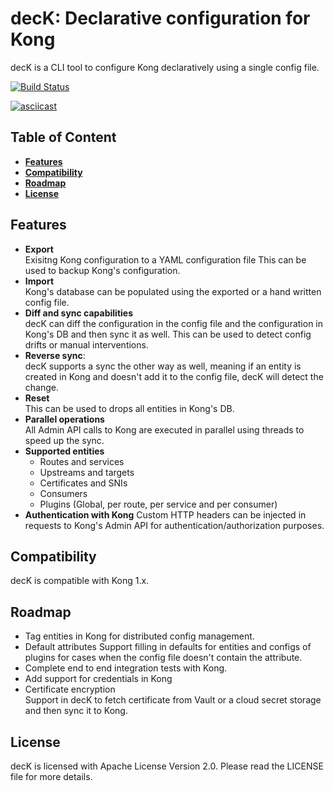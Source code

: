 # decK: Declarative configuration for Kong

decK is a CLI tool to configure Kong declaratively using a single config file.

[![Build Status](https://travis-ci.com/hbagdi/deck.svg?branch=master)](https://travis-ci.com/hbagdi/deck)

[![asciicast](https://asciinema.org/a/238318.svg)](https://asciinema.org/a/238318)

## Table of Content

- [**Features**](#features)
- [**Compatibility**](#compatibility)
- [**Roadmap**](#roadmap)
- [**License**](#license)

## Features

- **Export**  
  Exisitng Kong configuration to a YAML configuration file
  This can be used to backup Kong's configuration.
- **Import**  
  Kong's database can be populated using the exported or a hand written config
  file.
- **Diff and sync capabilities**  
  decK can diff the configuration in the config file and
  the configuration in Kong's DB and then sync it as well.
  This can be used to detect config drifts or manual interventions.
- **Reverse sync**:  
  decK supports a sync the other way as well, meaning if an
  entity is created in Kong and doesn't add it to the config file,
  decK will detect the change.
- **Reset**  
  This can be used to drops all entities in Kong's DB.
- **Parallel operations**  
  All Admin API calls to Kong are executed in parallel using threads to
  speed up the sync.
- **Supported entities**
  - Routes and services
  - Upstreams and targets
  - Certificates and SNIs
  - Consumers
  - Plugins (Global, per route, per service and per consumer)
- **Authentication with Kong**
  Custom HTTP headers can be injected in requests to Kong's Admin API
  for authentication/authorization purposes.

## Compatibility

decK is compatible with Kong 1.x.

## Roadmap

- Tag entities in Kong for distributed config management.
- Default attributes
  Support filling in defaults for entities and configs of plugins
  for cases when the config file doesn't contain the attribute.
- Complete end to end integration tests with Kong.
- Add support for credentials in Kong
- Certificate encryption  
  Support in decK to fetch certificate from Vault or a cloud
  secret storage and then sync it to Kong.

## License

decK is licensed with Apache License Version 2.0. Please read the LICENSE
file for more details.
